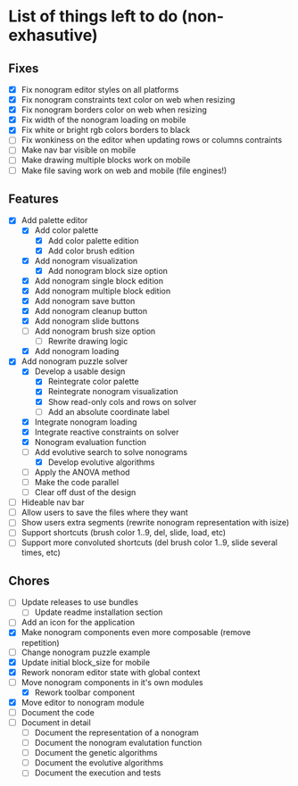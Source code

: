 # List of things left to do (non-exhasutive)

## Fixes

- [X] Fix nonogram editor styles on all platforms
- [X] Fix nonogram constraints text color on web when resizing
- [X] Fix nonogram borders color on web when resizing
- [X] Fix width of the nonogram loading on mobile
- [X] Fix white or bright rgb colors borders to black
- [ ] Fix wonkiness on the editor when updating rows or columns contraints
- [ ] Make nav bar visible on mobile
- [ ] Make drawing multiple blocks work on mobile
- [ ] Make file saving work on web and mobile (file engines!)

## Features

- [X] Add palette editor
    + [X] Add color palette 
        * [X] Add color palette edition
        * [X] Add color brush edition
    + [X] Add nonogram visualization
        * [X] Add nonogram block size option
    + [X] Add nonogram single block edition
    + [X] Add nonogram multiple block edition
    + [X] Add nonogram save button
    + [X] Add nonogram cleanup button
    + [X] Add nonogram slide buttons
    + [ ] Add nonogram brush size option
        * [ ] Rewrite drawing logic
    + [X] Add nonogram loading
- [X] Add nonogram puzzle solver
    + [X] Develop a usable design
        * [X] Reintegrate color palette
        * [X] Reintegrate nonogram visualization
        * [X] Show read-only cols and rows on solver
        * [ ] Add an absolute coordinate label
    + [X] Integrate nonogram loading
    + [X] Integrate reactive constraints on solver
    + [X] Nonogram evaluation function
    + [ ] Add evolutive search to solve nonograms
        * [X] Develop evolutive algorithms
    + [ ] Apply the ANOVA method
    + [ ] Make the code parallel
    + [ ] Clear off dust of the design
- [ ] Hideable nav bar
- [ ] Allow users to save the files where they want
- [ ] Show users extra segments (rewrite nonogram representation with isize)
- [ ] Support shortcuts (brush color 1..9, del, slide, load, etc)
- [ ] Support more convoluted shortcuts (del brush color 1..9, slide several times, etc)

## Chores

- [ ] Update releases to use bundles
    + [ ] Update readme installation section
- [ ] Add an icon for the application
- [X] Make nonogram components even more composable (remove repetition)
- [ ] Change nonogram puzzle example
- [X] Update initial block_size for mobile
- [X] Rework nonoram editor state with global context
- [ ] Move nonogram components in it's own modules
    + [X] Rework toolbar component
- [x] Move editor to nonogram module
- [ ] Document the code
- [ ] Document in detail
    + [ ] Document the representation of a nonogram
    + [ ] Document the nonogram evalutation function
    + [ ] Document the genetic algorithms
    + [ ] Document the evolutive algorithms
    + [ ] Document the execution and tests
